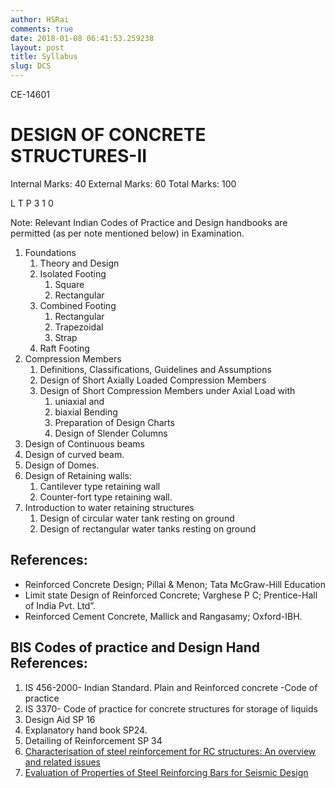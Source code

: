```yaml
---
author: HSRai
comments: true
date: 2018-01-08 06:41:53.259238
layout: post
title: Syllabus
slug: DCS
---
```


CE-14601
# DESIGN OF CONCRETE STRUCTURES-II
Internal Marks: 40	External Marks: 60	Total Marks: 100

L T P
3 1 0

Note: Relevant Indian Codes of Practice and Design handbooks are permitted (as per
note mentioned below) in Examination.

1. Foundations
   1. Theory and Design
   2. Isolated Footing 
      1. Square
      2. Rectangular
   3. Combined Footing
      1. Rectangular
      2. Trapezoidal
      3. Strap
   4. Raft Footing
2. Compression Members
   1. Definitions, Classifications, Guidelines and Assumptions
   2. Design of Short Axially Loaded Compression Members
   3. Design of Short Compression Members under Axial Load with
      1. uniaxial and
      2. biaxial Bending
      3. Preparation of Design Charts
      4. Design of Slender Columns
3. Design of Continuous beams
4. Design of curved beam.
5. Design of Domes.
6. Design of Retaining walls:
   1. Cantilever type retaining wall
   2. Counter-fort type retaining wall.
7. Introduction to water retaining structures
   1. Design of circular water tank resting on ground
   2. Design of rectangular water tanks resting on ground

## References:

* Reinforced Concrete Design; Pillai & Menon; Tata McGraw-Hill Education
* Limit state Design of Reinforced Concrete; Varghese P C; Prentice-Hall of India Pvt. Ltd”.
* Reinforced Cement Concrete, Mallick and Rangasamy; Oxford-IBH.

## BIS Codes of practice and Design Hand References:

1. IS 456-2000- Indian Standard. Plain and Reinforced concrete -Code of practice
2. IS 3370- Code of practice for concrete structures for storage of liquids
3. Design Aid SP 16
4. Explanatory hand book SP24.
5. Detailing of Reinforcement SP 34
6. [Characterisation of steel reinforcement for RC structures: An overview and related issues](https://www.sefindia.org/?q=system/files/Steel-reinforcement.pdf)
7. [Evaluation of Properties of  Steel Reinforcing Bars for Seismic Design](http://www.iitk.ac.in/nicee/wcee/article/WCEE2012_3720.pdf)
